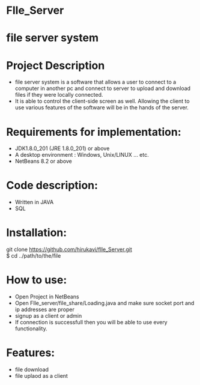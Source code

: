 # FIle_Server
# file server system
 
# Project Description
* file server system is a software that allows a user to connect to a computer in another pc and connect to server to upload and download files if they were locally connected. 
* It is able to control the client-side screen as well. Allowing the client to use various features of the software will be in the hands of the server.

# Requirements for implementation:
* JDK1.8.0_201 (JRE 1.8.0_201) or above
* A desktop environment : Windows, Unix/LINUX ... etc.
* NetBeans 8.2 or above

# Code description: 
* Written in JAVA
* SQL

# Installation:
git clone https://github.com/hirukavi/fIle_Server.git \
$ cd ../path/to/the/file

# How to use:
* Open Project in NetBeans
* Open FIle_server/file_share/Loading.java and make sure socket port and ip addresses are proper
* signup as a client or admin
* If connection is successfull then you will be able to use every functionality.

# Features:
* file download
* file uplaod as a client 
